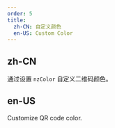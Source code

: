 ```yaml
---
order: 5
title:
  zh-CN: 自定义颜色
  en-US: Custom Color
---
```


## zh-CN

通过设置 `nzColor` 自定义二维码颜色。

## en-US

Customize QR code color.